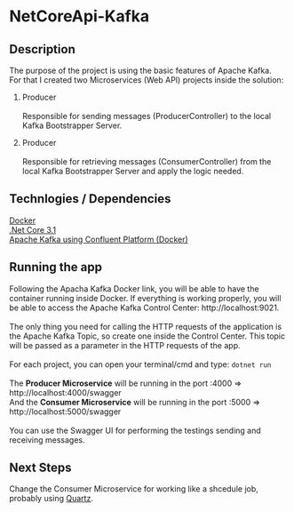 # NetCoreApi-Kafka

## Description

The purpose of the project is using the basic features of Apache Kafka.<br>
For that I created two Microservices (Web API) projects inside the solution:

1) Producer 
<br><br>
Responsible for sending messages (ProducerController) to the local Kafka Bootstrapper Server.

2) Producer 
<br><br>
Responsible for retrieving messages (ConsumerController) from the local Kafka Bootstrapper Server and apply the logic needed.

## Technlogies / Dependencies

[Docker](https://docs.docker.com/get-docker/)<br>
[.Net Core 3.1](https://dotnet.microsoft.com/download/dotnet/3.1)<br>
[Apache Kafka using Confluent Platform (Docker)](https://docs.confluent.io/platform/current/quickstart/ce-docker-quickstart.html?utm_medium=sem&utm_source=google&utm_campaign=ch.sem_br.nonbrand_tp.prs_tgt.kafka_mt.mbm_rgn.latam_lng.eng_dv.all&utm_term=%2Bkafka%20%2Bdocker&creative=&device=c&placement=&gclid=CjwKCAjw07qDBhBxEiwA6pPbHk1CPBkrdwo2D5gvPUuLSRzkLh7rBquBkJ6CuL0SU1mIdn6pReH6JxoCmVgQAvD_BwE)

## Running the app

Following the Apacha Kafka Docker link, you will be able to have the container running inside Docker.
If everything is working properly, you will be able to access the Apache Kafka Control Center: http://localhost:9021. <br><br>
The only thing you need for calling the HTTP requests of the application is the Apache Kafka Topic, so create one inside the Control Center. 
This topic will be passed as a parameter in the HTTP requests of the app.
<br><br>
For each project, you can open your terminal/cmd and type: `dotnet run`
<br><br>
The <b>Producer Microservice</b> will be running in the port :4000 => http://localhost:4000/swagger
<br>
And the <b>Consumer Microservice</b> will be running in the port :5000 => http://localhost:5000/swagger
<br>
<br>
You can use the Swagger UI for performing the testings sending and receiving messages.

## Next Steps

Change the Consumer Microservice for working like a shcedule job, probably using [Quartz](http://www.quartz-scheduler.org/).


